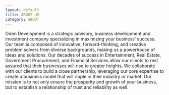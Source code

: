 ```yaml
---
layout: default
title: ABOUT US
category: ABOUT
---
```


Oden Development is a strategic advisory, business development and investment company specializing in maximizing your business’ success. Our team is composed of innovative, forward-thinking, and creative problem solvers from diverse backgrounds, making us a powerhouse of ideas and solutions. Our decades of success in Entertainment, Real Estate, Government Procurement, and Financial Services allow our clients to rest assured that their businesses will rise to greater heights. We collaborate with our clients to build a close partnership, leveraging our core expertise to create a business model that will ripple in their industry or market. Our mission is to not only ensure the prosperity and growth of your business, but to establish a relationship of trust and reliability as well.